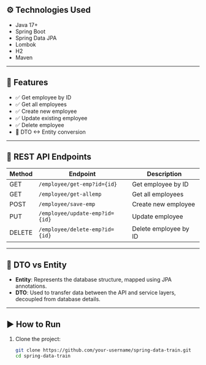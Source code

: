 

## ⚙️ Technologies Used

- Java 17+
- Spring Boot
- Spring Data JPA
- Lombok
- H2 
- Maven

---

## 🔁 Features

- ✅ Get employee by ID
- ✅ Get all employees
- ✅ Create new employee
- ✅ Update existing employee
- ✅ Delete employee
- 🔄 DTO <-> Entity conversion

---

## 🔌 REST API Endpoints

| Method | Endpoint           | Description              |
|--------|--------------------|--------------------------|
| GET    | `/employee/get-emp?id={id}`       | Get employee by ID       |
| GET    | `/employee/get-allemp`            | Get all employees        |
| POST   | `/employee/save-emp`              | Create new employee      |
| PUT    | `/employee/update-emp?id={id}`    | Update employee          |
| DELETE | `/employee/delete-emp?id={id}`    | Delete employee by ID    |

---

## 🧱 DTO vs Entity

- **Entity**: Represents the database structure, mapped using JPA annotations.
- **DTO**: Used to transfer data between the API and service layers, decoupled from database details.

---

## ▶️ How to Run

1. Clone the project:

   ```bash
   git clone https://github.com/your-username/spring-data-train.git
   cd spring-data-train
